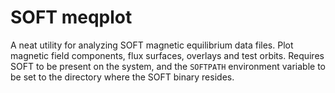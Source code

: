 # SOFT meqplot
A neat utility for analyzing SOFT magnetic equilibrium data files. Plot magnetic field components, flux surfaces, overlays and test orbits. Requires SOFT to be present on the system, and the ``SOFTPATH`` environment variable to be set to the directory where the SOFT binary resides.
